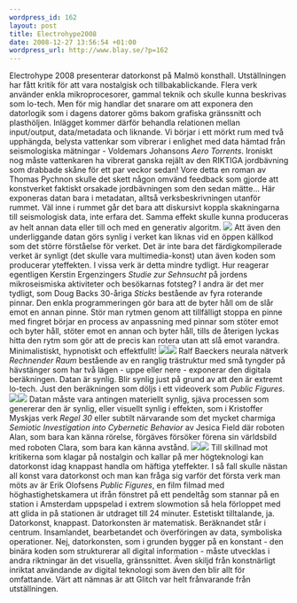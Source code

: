 ```yaml
--- 
wordpress_id: 162 
layout: post
title: Electrohype2008 
date: 2008-12-27 13:56:54 +01:00 
wordpress_url: http://www.blay.se/?p=162 
---
```


Electrohype 2008 presenterar datorkonst på Malmö konsthall. Utställningen har fått kritik för att vara nostalgisk och tillbakablickande. Flera verk använder enkla mikroprocesorer, gammal teknik och skulle kunna beskrivas som lo-tech. Men för mig handlar det snarare om att exponera den datorlogik som i dagens datorer göms bakom grafiska gränssnitt och plasthöljen. Inlägget kommer därför behandla relationen mellan input/output, data/metadata och liknande. Vi börjar i ett mörkt rum med två upphängda, belysta vattenkar som vibrerar i enlighet med data hämtad från seismologiska mätningar - Voldemars Johansons *Aero Torrents*. Ironiskt nog måste vattenkaren ha vibrerat ganska rejält av den RIKTIGA jordbävning som drabbade skåne för ett par veckor sedan! Vore detta en roman av Thomas Pychnon skulle det skett någon omvänd feedback som gjorde att konstverket faktiskt orsakade jordbävningen som den sedan mätte... Här exponeras datan bara i metadatan, alltså verksbeskrivningen utanför rummet. Väl inne i rummet går det bara att diskursivt koppla skakningarna till seismologisk data, inte erfara det. Samma effekt skulle kunna produceras av helt annan data eller till och med en generativ algoritm. ![](http://www.electrohype.org/2008/pressbilder/smal/voldemars_johansons02.jpg) Att även den underliggande datan görs synlig i verket kan liknas vid en öppen källkod som det större förståelse för verket. Det är inte bara det färdigkompilerade verket är synligt (det skulle vara multimedia-konst) utan även koden som producerar yteffekten. I vissa verk är detta mindre tydligt. Hur reagerar egentligen Kerstin Ergenzingers *Studie zur Sehnsucht* på jordens mikroseismiska aktiviteter och besökarnas fotsteg? I andra är det mer tydligt, som Doug Backs 30-åriga *Sticks* bestående av fyra roterande pinnar. Den enkla programmeringen gör bara att de byter håll om de slår emot en annan pinne. Stör man rytmen genom att tillfälligt stoppa en pinne med fingret börjar en process av anpassning med pinnar som stöter emot och byter håll, stöter emot en annan och byter håll, tills de återigen lyckas hitta den rytm som gör att de precis kan rotera utan att slå emot varandra. Minimalistiskt, hypnotiskt och effektfullt! ![](http://www.electrohype.org/2008/artists/bilder/kerstin03.jpg)![](http://www.electrohype.org/2008/pressbilder/smal/doug_back.jpg) Ralf Baeckers neurala nätverk *Rechnender Raum* bestående av en ranglig trästruktur med små tyngder på hävstänger som har två lägen - uppe eller nere - exponerar den digitala beräkningen. Datan är synlig. Blir synlig just på grund av att den är extremt lo-tech. Just den beräkningen som döljs i ett videoverk som *Public Figures*. ![](http://www.electrohype.org/2008/artists/bilder/ralf.jpg)![](http://www.electrohype.org/2008/artists/bilder/erik04.jpg) Datan måste vara antingen materiellt synlig, sjäva processen som genererar den är synlig, eller visuellt synlig i effekten, som i Kristoffer Myskjas verk *Regel 30* eller subtilt närvarande som det mycket charmiga *Semiotic Investigation into Cybernetic Behavior* av Jesica Field där roboten Alan, som bara kan känna rörelse, förgäves försöker förena sin världsbild med roboten Clara, som bara kan känna avstånd. ![](http://www.electrohype.org/2008/artists/bilder/Regel30-084.jpg)![](http://www.electrohype.org/2008/artists/bilder/JessicaField03.jpg) Till skillnad mot kritikerna som klagar på nostalgin och kallar på mer högteknologi kan datorkonst idag knappast handla om häftiga yteffekter. I så fall skulle nästan all konst vara datorkonst och man kan fråga sig varför det första verk man möts av är Erik Olofsens *Public Figures*, en film filmad med höghastighetskamera ut ifrån fönstret på ett pendeltåg som stannar på en station i Amsterdam uppspelad i extrem slowmotion så hela förloppet med att glida in på stationen är utdraget till 24 minuter. Estetiskt tilltalande, ja. Datorkonst, knappast. Datorkonsten är matematisk. Beräknandet står i centrum. Insamlandet, bearbetandet och överföringen av data, symboliska operationer. Nej, datorkonsten, som i grunden bygger på en konstant - den binära koden som strukturerar all digital information - måste utvecklas i andra riktningar än det visuella, gränssnittet. Även skiljd från konstnärligt inriktat användande av digital teknologi som även den blir allt för omfattande. Värt att nämnas är att Glitch var helt frånvarande från utställningen. 